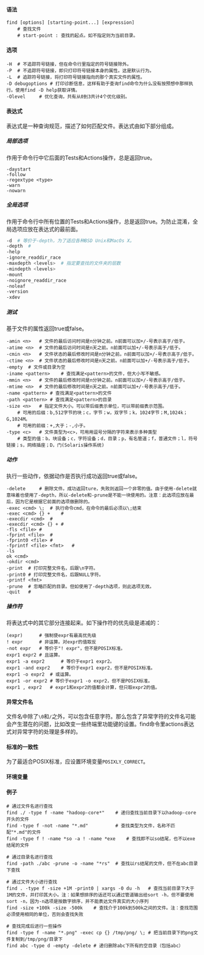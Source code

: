 #### 语法

````
find [options] [starting-point...] [expression]
	# 查找文件
	# start-point : 查找的起点。如不指定则为当前目录。
````

#### 选项

```
-H	# 不追踪符号链接，但在命令行里指定的符号链接除外。
-P	# 不追踪符号链接，即只打印符号链接本身的属性。这是默认行为。
-L	# 追踪符号链接，将打印符号链接指向的那个真实文件的属性。
-D debugoptions	# 打印诊断信息，这样有助于查询find命令为什么没有按预想中那样执行。使用find -D help获取详情。
-Olevel		# 优化查询，共有从0到3共计4个优化级别。
```

#### 表达式

表达式是一种查询规范，描述了如何匹配文件。表达式由如下部分组成。

##### 局部选项

作用于命令行中它后面的Tests和Actions操作，总是返回true。

```
-daystart
-follow
-regextype <type>
-warn
-nowarn
```

##### 全局选项

作用于命令行中所有位置的Tests和Actions操作，总是返回true。为防止混淆，全局选项应放在表达式的最前面。

```bash
-d	# 等价于-depth，为了适应各种BSD Unix和MacOs X。
-depth	# 
-help
-ignore_readdir_race
-maxdepth <levels>	# 指定要查找的文件夹的层数
-mindepth <levels>
-mount
-noignore_readdir_race
-noleaf
-version
-xdev
```



##### 测试

基于文件的属性返回true或false。

```
-amin <n>	# 文件的最后访问时间是n分钟之前。n前面可以加+/-号表示高于/低于。
-atime <n>	# 文件的最后访问时间是n天之前。n前面可以加+/-号表示高于/低于。
-cmin <n>	# 文件状态的最后修改时间是n分钟之前。n前面可以加+/-号表示高于/低于。
-ctime <n>	# 文件状态的最后修改时间是n天之前。n前面可以加+/-号表示高于/低于。
-empty	# 文件或目录为空
-iname <pattern>	# 查找满足<pattern>的文件，但大小写不敏感。
-mmin <n>	# 文件的最后修改时间是n分钟之前。n前面可以加+/-号表示高于/低于。
-mtime <n>	# 文件的最后修改时间是n天之前。n前面可以加+/-号表示高于/低于。
-name <pattern>	# 查找满足<pattern>的文件
-path <pattern>	# 查找满足<pattern>的目录
-size <n>	# 指定文件大小。可以带后缀表示单位，可以带前缀表示范围。
	# 可用的后缀：b,512字节的块；c，字节；w，双字节；k，1024字节；M,1024k；G,1024M。
	# 可用的前缀：+,大于；-,小于。
-type <c>	# 文件类型为<c>，可用用逗号分隔的字符来表示多种类型
	# 类型的值：b，块设备；c，字符设备；d，目录；p，有名管道；f，普通文件；l，符号链接；s，网络插座；D，门(Solaris操作系统)
```



##### 动作

执行一些动作，依据动作是否执行成功返回true或false。

```
-delete		# 删除文件。成功返回ture，失败则返回一个非零的值。由于使用-delete就意味着也使用了-depth，所以-delete和-prune是不能一块使用的。注意：此选项应放在最后，因为它是根据它前面的选项做删除的。
-exec <cmd> \;	# 执行命令cmd，在命令的最后必须以\;结束 
-exec <cmd> {} +	#
-execdir <cmd>	#
-execdir <cmd> {} +	#
-fls <file>	#
-fprint <file>	#
-fprint0 <file>	#
-fprintf <file> <fmt>	#
-ls
ok <cmd>
-okdir <cmd>
-print	# 打印完整文件名，后跟\n字符。
-print0	# 打印完整文件名，后跟NULL字符。
-printf <fmt>
-prune	# 忽略匹配的目录。但如使用了-depth选项，则此选项无效。
-quit	# 
```



##### 操作符

将表达式中的其它部分连接起来。如下操作符的优先级是递减的：

```
(expr)		# 强制使expr有最高优先级
! expr		# 非运算。对expr的值取反
-not expr	# 等价于"! expr"，但不是POSIX标准。 
expr1 expr2	# 且运算。
expr1 -a expr2		# 等价于expr1 expr2。
expr1 -and expr2	# 等价于expr1 expr2，但不是POSIX标准。
expr1 -o expr2	# 或运算。
expr1 -or expr2	# 等价于expr1 -o expr2，但不是POSIX标准。
expr1 , expr2	# expr1和expr2的值都会计算，但只取expr2的值。
```



#### 异常文件名

文件名中除了`\0`和`/`之外，可以包含任意字符。那么包含了异常字符的文件名可能会产生潜在的问题，比如改变一些终端里功能键的设置。find命令里actions表达式对异常字符的处理是多样的。

#### 标准的一致性

为了最适合POSIX标准，应设置环境变量`POSIXLY_CORRECT`。

#### 环境变量

#### 例子

```
# 通过文件名进行查找
find ./ -type f -name "hadoop-core*"	# 递归查找当前目录下以hadoop-core开头的文件
find -type f -not -name "*.md"			# 查找类型为文件，名称不匹配"*.md"的文件
find -type f ! -name *so -a ! -name *exe	# 查找即不以so结尾，也不以exe结尾的文件

# 通过目录名进行查找
find -path ./abc -prune -o -name "*rs"	# 查找以rs结尾的文件，但不在abc目录下查找

# 通过文件大小进行查找
find . -type f -size +1M -print0 | xargs -0 du -h	# 查找当前目录下大于1M的文件，并打印其大小。注：如果想排序的话还可以通过管道输出给sort -h，但不要使用sort -n，因为-n选项是按数字排序，并不能表达文件真实的大小序列
find -size +100k -size -500k	# 查找介于100k到500k之间的文件。注：查找范围必须使用相同的单位，否则会查找失败

# 查找完成后进行一些操作
find -type f -name "*.png" -exec cp {} /tmp/png/ \;	# 把当前目录下的png文件复制到/tmp/png/目录下
find abc -type d -empty -delete	# 递归删除abc下所有的空目录（包括abc）

```

